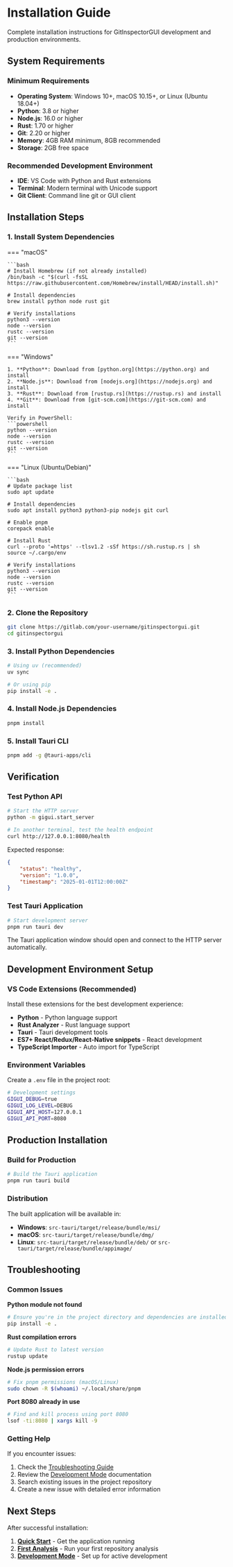 # Installation Guide

Complete installation instructions for GitInspectorGUI development and production environments.

## System Requirements

### Minimum Requirements

-   **Operating System**: Windows 10+, macOS 10.15+, or Linux (Ubuntu 18.04+)
-   **Python**: 3.8 or higher
-   **Node.js**: 16.0 or higher
-   **Rust**: 1.70 or higher
-   **Git**: 2.20 or higher
-   **Memory**: 4GB RAM minimum, 8GB recommended
-   **Storage**: 2GB free space

### Recommended Development Environment

-   **IDE**: VS Code with Python and Rust extensions
-   **Terminal**: Modern terminal with Unicode support
-   **Git Client**: Command line git or GUI client

## Installation Steps

### 1. Install System Dependencies

=== "macOS"

    ```bash
    # Install Homebrew (if not already installed)
    /bin/bash -c "$(curl -fsSL https://raw.githubusercontent.com/Homebrew/install/HEAD/install.sh)"

    # Install dependencies
    brew install python node rust git

    # Verify installations
    python3 --version
    node --version
    rustc --version
    git --version
    ```

=== "Windows"

    1. **Python**: Download from [python.org](https://python.org) and install
    2. **Node.js**: Download from [nodejs.org](https://nodejs.org) and install
    3. **Rust**: Download from [rustup.rs](https://rustup.rs) and install
    4. **Git**: Download from [git-scm.com](https://git-scm.com) and install

    Verify in PowerShell:
    ```powershell
    python --version
    node --version
    rustc --version
    git --version
    ```

=== "Linux (Ubuntu/Debian)"

    ```bash
    # Update package list
    sudo apt update

    # Install dependencies
    sudo apt install python3 python3-pip nodejs git curl
    
    # Enable pnpm
    corepack enable

    # Install Rust
    curl --proto '=https' --tlsv1.2 -sSf https://sh.rustup.rs | sh
    source ~/.cargo/env

    # Verify installations
    python3 --version
    node --version
    rustc --version
    git --version
    ```

### 2. Clone the Repository

```bash
git clone https://gitlab.com/your-username/gitinspectorgui.git
cd gitinspectorgui
```

### 3. Install Python Dependencies

```bash
# Using uv (recommended)
uv sync

# Or using pip
pip install -e .
```

### 4. Install Node.js Dependencies

```bash
pnpm install
```

### 5. Install Tauri CLI

```bash
pnpm add -g @tauri-apps/cli
```

## Verification

### Test Python API

```bash
# Start the HTTP server
python -m gigui.start_server

# In another terminal, test the health endpoint
curl http://127.0.0.1:8080/health
```

Expected response:

```json
{
    "status": "healthy",
    "version": "1.0.0",
    "timestamp": "2025-01-01T12:00:00Z"
}
```

### Test Tauri Application

```bash
# Start development server
pnpm run tauri dev
```

The Tauri application window should open and connect to the HTTP server automatically.

## Development Environment Setup

### VS Code Extensions (Recommended)

Install these extensions for the best development experience:

-   **Python** - Python language support
-   **Rust Analyzer** - Rust language support
-   **Tauri** - Tauri development tools
-   **ES7+ React/Redux/React-Native snippets** - React development
-   **TypeScript Importer** - Auto import for TypeScript

### Environment Variables

Create a `.env` file in the project root:

```bash
# Development settings
GIGUI_DEBUG=true
GIGUI_LOG_LEVEL=DEBUG
GIGUI_API_HOST=127.0.0.1
GIGUI_API_PORT=8080
```

## Production Installation

### Build for Production

```bash
# Build the Tauri application
pnpm run tauri build
```

### Distribution

The built application will be available in:

-   **Windows**: `src-tauri/target/release/bundle/msi/`
-   **macOS**: `src-tauri/target/release/bundle/dmg/`
-   **Linux**: `src-tauri/target/release/bundle/deb/` or `src-tauri/target/release/bundle/appimage/`

## Troubleshooting

### Common Issues

**Python module not found**

```bash
# Ensure you're in the project directory and dependencies are installed
pip install -e .
```

**Rust compilation errors**

```bash
# Update Rust to latest version
rustup update
```

**Node.js permission errors**

```bash
# Fix pnpm permissions (macOS/Linux)
sudo chown -R $(whoami) ~/.local/share/pnpm
```

**Port 8080 already in use**

```bash
# Find and kill process using port 8080
lsof -ti:8080 | xargs kill -9
```

### Getting Help

If you encounter issues:

1. Check the [Troubleshooting Guide](../development/troubleshooting.md)
2. Review the [Development Mode](../development/development-mode.md) documentation
3. Search existing issues in the project repository
4. Create a new issue with detailed error information

## Next Steps

After successful installation:

1. **[Quick Start](quick-start.md)** - Get the application running
2. **[First Analysis](first-analysis.md)** - Run your first repository analysis
3. **[Development Mode](../development/development-mode.md)** - Set up for active development
